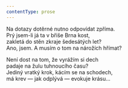 ```yaml
---
contentType: prose
---
```


Na dotazy dotěrné nutno odpovídat zpříma.  
Prý jsem-li já ta v břiše Brna kost,  
zakletá do stěn zkraje šedesátých let?  
Ano, jsem. A musím o tom na nárožích hřímat?

Není dost na tom, že vyrážím si dech  
padaje na žulu tuhnoucího času?  
Jediný vratký krok, kácím se na schodech,  
má krev — jak odplývá — evokuje krásu…
